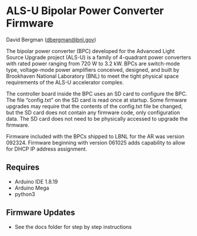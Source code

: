 # ALS-U Bipolar Power Converter Firmware

David Bergman (dbergman@bnl.gov)


The bipolar power converter (BPC) developed for the Advanced Light Source Upgrade project (ALS-U) is a family of 4-quadrant power converters with rated power ranging from 720 W to 3.2 kW. BPCs
are switch-mode type, voltage-mode power amplifiers conceived, designed, and built by
Brookhaven National Laboratory (BNL) to meet the tight physical space requirements of the ALS-U
accelerator complex.


The controller board inside the BPC uses an SD card to configure the BPC. The file “config.txt” on the SD card is read once at startup. Some firmware upgrades may require that the contents of the config.txt file be changed, but the SD card does not contain any firmware code, only configuration data. The SD card does not need to be physically accessed to upgrade the firmware.

Firmware included with the BPCs shipped to LBNL for the AR was version 092324. Firmware beginning with version 061025 adds capability to allow for DHCP IP address assignment. 

## Requires

* Arduino IDE 1.8.19
* Arduino Mega 
* python3

## Firmware Updates

* See the docs folder for step by step instructions

